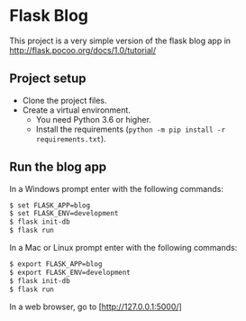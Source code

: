# Flask Blog

This project is a very simple version of the flask blog app in http://flask.pocoo.org/docs/1.0/tutorial/

## Project setup

* Clone the project files.
* Create a virtual environment.
  * You need Python 3.6 or higher.
  * Install the requirements (`python -m pip install -r requirements.txt`).

## Run the blog app

In a Windows prompt enter with the following commands:

```sh
$ set FLASK_APP=blog
$ set FLASK_ENV=development
$ flask init-db
$ flask run
```

In a Mac or Linux prompt enter with the following commands:

```sh
$ export FLASK_APP=blog
$ export FLASK_ENV=development
$ flask init-db
$ flask run
```

In a web browser, go to [http://127.0.0.1:5000/]